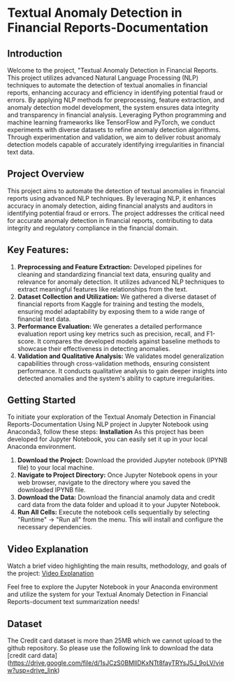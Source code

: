 # Textual Anomaly Detection in Financial Reports-Documentation
## Introduction
Welcome to the project, "Textual Anomaly Detection in Financial Reports. This project utilizes advanced Natural Language Processing (NLP) techniques to automate the detection of textual anomalies in financial reports, enhancing accuracy and efficiency in identifying potential fraud or errors. By applying NLP methods for preprocessing, feature extraction, and anomaly detection model development, the system ensures data integrity and transparency in financial analysis. Leveraging Python programming and machine learning frameworks like TensorFlow and PyTorch, we conduct experiments with diverse datasets to refine anomaly detection algorithms. Through experimentation and validation, we aim to deliver robust anomaly detection models capable of accurately identifying irregularities in financial text data.
## Project Overview
This project aims to automate the detection of textual anomalies in financial reports using advanced NLP techniques. By leveraging NLP, it enhances accuracy in anomaly detection, aiding financial analysts and auditors in identifying potential fraud or errors. The project addresses the critical need for accurate anomaly detection in financial reports, contributing to data integrity and regulatory compliance in the financial domain.
## Key Features:
1. **Preprocessing and Feature Extraction:** Developed pipelines for cleaning and standardizing financial text data, ensuring quality and relevance for anomaly detection. It utilizes advanced NLP techniques to extract meaningful features like relationships from the text.
2. **Dataset Collection and Utilization:** We gathered a diverse dataset of financial reports from Kaggle for training and testing the models, ensuring model adaptability by exposing them to a wide range of financial text data.
3. **Performance Evaluation:** We generates a detailed performance evaluation report using key metrics such as precision, recall, and F1-score. It compares the developed models against baseline methods to showcase their effectiveness in detecting anomalies.
4. **Validation and Qualitative Analysis:** We validates model generalization capabilities through cross-validation methods, ensuring consistent performance. It conducts qualitative analysis to gain deeper insights into detected anomalies and the system's ability to capture irregularities.
## Getting Started
To initiate your exploration of the Textual Anomaly Detection in Financial Reports-Documentation Using NLP project in Jupyter Notebook using Anaconda3, follow these steps:
**Installation**
As this project has been developed for Jupyter Notebook, you can easily set it up in your local Anaconda environment.
1. **Download the Project:** Download the provided Jupyter notebook (IPYNB file) to your local machine.
2. **Navigate to Project Directory:** Once Jupyter Notebook opens in your web browser, navigate to the directory where you saved the downloaded IPYNB file.
3. **Download the Data:** Download the financial anamoly data and credit card data from the data folder and upload it to your Jupyter Notebook.
4. **Run All Cells:** Execute the notebook cells sequentially by selecting "Runtime" -> "Run all" from the menu. This will install and configure the necessary dependencies.
## Video Explanation
Watch a brief video highlighting the main results, methodology, and goals of the project: [Video Explanation](https://youtu.be/oUCMyyfIJtE)

Feel free to explore the Jupyter Notebook in your Anaconda environment and utilize the system for your Textual Anomaly Detection in Financial Reports-document text summarization needs!

## Dataset
The Credit card dataset is more than 25MB which we cannot upload to the github repository. So please use the following link to download the data
[credit card data] (https://drive.google.com/file/d/1sJCzS0BMllDKxNTt8fayTRYsJ5J_9oLV/view?usp=drive_link)
